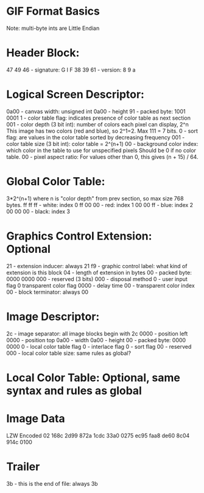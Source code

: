 # GIF Format Basics

Note: multi-byte ints are Little Endian

# Header Block:
47 49 46 - signature: G I F
38 39 61 - version: 8 9 a

# Logical Screen Descriptor:
0a00 - canvas width: unsigned int
0a00 - height
91 - packed byte: 1001 0001
    1 - color table flag: indicates presence of color table as next section
    001 - color depth (3 bit int): number of colors each pixel can display, 2^n
        This image has two colors (red and blue), so 2^1=2. Max 111 = 7 bits.
    0 - sort flag: are values in the color table sorted by decreasing frequency
    001 - color table size (3 bit int): color table = 2^(n+1)
00 - background color index: which color in the table to use for unspecified pixels
    Should be 0 if no color table.
00 - pixel aspect ratio: For values other than 0, this gives (n + 15) / 64.

# Global Color Table:
3*2^(n+1) where n is "color depth" from prev section, so max size 768 bytes.
ff ff ff - white: index 0
ff 00 00 - red: index 1
00 00 ff - blue: index 2
00 00 00 - black: index 3

# Graphics Control Extension: Optional
21 - extension inducer: always 21
f9 - graphic control label: what kind of extension is this block
04 - length of extension in bytes
00 - packed byte: 0000 0000
    000 - reserved (3 bits)
    000 - disposal method
    0 - user input flag
    0 transparent color flag
0000 - delay time
00 - transparent color index
00 - block terminator: always 00

# Image Descriptor:
2c - image separator: all image blocks begin with 2c
0000 - position left
0000 - position top
0a00 - width
0a00 - height
00 - packed byte: 0000 0000
    0 - local color table flag
    0 - interlace flag
    0 - sort flag
    00 - reserved
    000 - local color table size: same rules as global?

# Local Color Table: Optional, same syntax and rules as global

# Image Data
LZW Encoded
02 168c 2d99
872a 1cdc 33a0 0275 ec95 faa8 de60 8c04
914c 0100

# Trailer
3b - this is the end of file: always 3b
